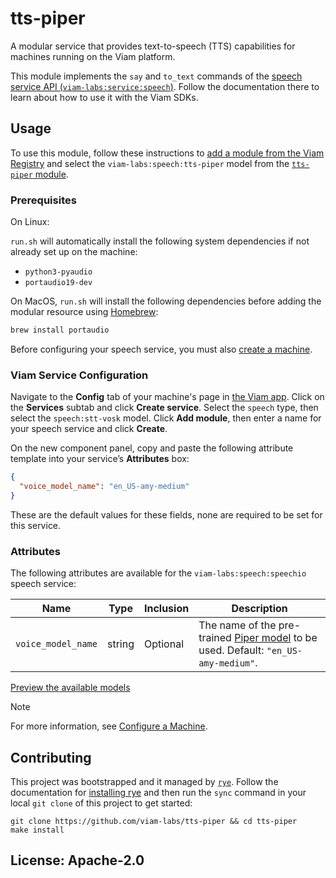 # tts-piper

A modular service that provides text-to-speech (TTS) capabilities for machines running on the Viam platform.

This module implements the `say` and `to_text` commands of the [speech service API (`viam-labs:service:speech`)](https://docs.viam.com/registry/advanced/generic/). Follow the documentation there to learn about how to use it with the Viam SDKs.

## Usage

To use this module, follow these instructions to [add a module from the Viam Registry](https://docs.viam.com/registry/configure/#add-a-modular-resource-from-the-viam-registry) and select the `viam-labs:speech:tts-piper` model from the [`tts-piper` module](https://app.viam.com/module/viam-labs/tts-piper).

### Prerequisites

On Linux:

`run.sh` will automatically install the following system dependencies if not already set up on the machine:

- `python3-pyaudio`
- `portaudio19-dev`

On MacOS, `run.sh` will install the following dependencies before adding the modular resource using [Homebrew](https://brew.sh):

``` bash
brew install portaudio
```

Before configuring your speech service, you must also [create a machine](https://docs.viam.com/fleet/machines/#add-a-new-machine).

### Viam Service Configuration

Navigate to the **Config** tab of your machine's page in [the Viam app](https://app.viam.com/).
Click on the **Services** subtab and click **Create service**.
Select the `speech` type, then select the `speech:stt-vosk` model.
Click **Add module**, then enter a name for your speech service and click **Create**.

On the new component panel, copy and paste the following attribute template into your service’s **Attributes** box:

```json
{
  "voice_model_name": "en_US-amy-medium"
}
```

These are the default values for these fields, none are required to be set for this service.

### Attributes

The following attributes are available for the `viam-labs:speech:speechio` speech service:

| Name    | Type   | Inclusion    | Description |
| ------- | ------ | ------------ | ----------- |
| `voice_model_name` | string | Optional |  The name of the pre-trained [Piper model](https://github.com/rhasspy/piper/blob/master/VOICES.md) to be used. Default: `"en_US-amy-medium"`.  |

[Preview the available models](https://rhasspy.github.io/piper-samples/)

> [!NOTE]
> For more information, see [Configure a Machine](https://docs.viam.com/manage/configuration/).

## Contributing

This project was bootstrapped and it managed by [`rye`](https://rye-up.com/). Follow the documentation for [installing rye](https://rye-up.com/guide/installation/) and then run the `sync` command in your local `git clone` of this project to get started:

```console
git clone https://github.com/viam-labs/tts-piper && cd tts-piper
make install
```

## License: Apache-2.0
